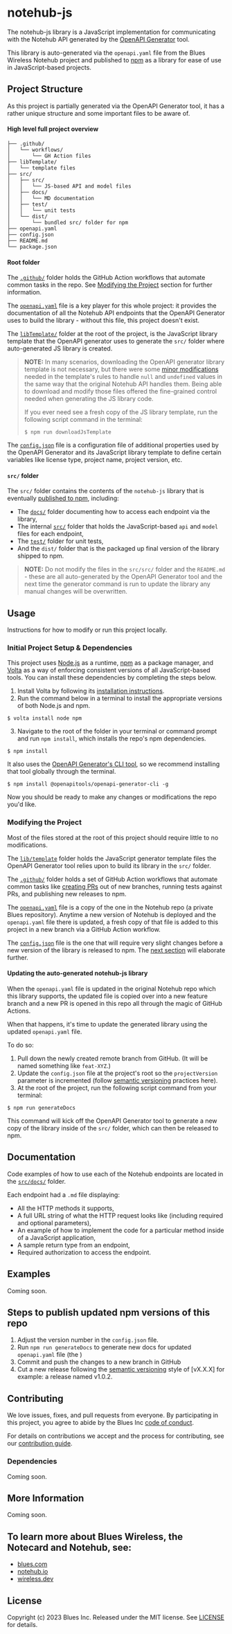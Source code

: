 # notehub-js

The notehub-js library is a JavaScript implementation for communicating with the Notehub API
generated by the [OpenAPI Generator](https://openapi-generator.tech) tool.

This library is auto-generated via the `openapi.yaml` file from the Blues Wireless Notehub project and published
to [npm](https://www.npmjs.com/package/@blues-inc/notehub-js) as a library for ease of use in JavaScript-based projects.

## Project Structure

As this project is partially generated via the OpenAPI Generator tool, it has a rather unique structure and some important files to be aware of.

#### High level full project overview

```.
├── .github/
│   └── workflows/
│       └── GH Action files
├── libTemplate/
│   └── template files
├── src/
│   ├── src/
│   │   └── JS-based API and model files
│   ├── docs/
│   │   └── MD documentation
│   ├── test/
│   │   └── unit tests
│   └── dist/
│       └── bundled src/ folder for npm
├── openapi.yaml
├── config.json
├── README.md
└── package.json
```    

#### Root folder 

The [`.github/`](.github/) folder holds the GitHub Action workflows that automate common tasks in the repo. See [Modifying the Project](#modifying-the-project) section for further information.

The [`openapi.yaml`](openapi.yaml) file is a key player for this whole project: it provides the documentation of all the Notehub API endpoints that the OpenAPI Generator uses to build the library - without this file, this project doesn't exist.

The [`libTemplate/`](/libTemplate/) folder at the root of the project, is the JavaScript library template that the OpenAPI generator uses to generate the `src/` folder where auto-generated JS library is created.

> **NOTE:** In many scenarios, downloading the OpenAPI generator library template is not necessary, but there were some [minor modifications](https://openapi-generator.tech/docs/templating/#modifying-templates) needed in the template's rules to handle `null` and `undefined` values in the same way that the original Notehub API handles them. Being able to download and modify those files offered the fine-grained control needed when generating the JS library code.
> 
> If you ever need see a fresh copy of the JS library template, run the following script command in the terminal: 
> 
> ```shell
> $ npm run downloadJsTemplate
>```

The [`config.json`](config.json) file is a configuration file of additional properties used by the OpenAPI Generator and its JavaScript library template to define certain variables like license type, project name, project version, etc.

#### `src/` folder

The `src/` folder contains the contents of the `notehub-js` library that is eventually [published to npm](https://www.npmjs.com/package/@blues-inc/notehub-js), including:
- The [`docs/`](src/docs/) folder documenting how to access each endpoint via the library, 
- The internal [`src/`](src/src/) folder that holds the JavaScript-based `api` and `model` files for each endpoint,
- The [`test/`](src/test/) folder for unit tests,
- And the `dist/` folder that is the packaged up final version of the library shipped to npm.

> **NOTE:** Do not modify the files in the `src/src/` folder and the `README.md` - these are all auto-generated by the OpenAPI Generator tool and the next time the generator command is run to update the library any manual changes will be overwritten.

## Usage

Instructions for how to modify or run this project locally.

### Initial Project Setup & Dependencies

This project uses [Node.js](https://nodejs.org/en/) as a runtime, [npm](https://www.npmjs.com/) as a package manager, and [Volta](https://volta.sh/) as a way of enforcing consistent versions of all JavaScript-based tools. You can install these dependencies by completing the steps below.

1. Install Volta by following its [installation instructions](https://docs.volta.sh/guide/getting-started).
2. Run the command below in a terminal to install the appropriate versions of both Node.js and npm.
```shell
$ volta install node npm
```
3. Navigate to the root of the folder in your terminal or command prompt and run `npm install`, which installs the repo's npm dependencies.
``` shell
$ npm install
```

It also uses the [OpenAPI Generator's CLI tool](https://openapi-generator.tech/docs/installation), so we recommend installing that tool globally through the terminal.
```shell
$ npm install @openapitools/openapi-generator-cli -g
```

Now you should be ready to make any changes or modifications the repo you'd like.

### Modifying the Project

Most of the files stored at the root of this project should require little to no modifications.

The [`lib/template`](libTemplate/) folder holds the JavaScript generator template files the OpenAPI Generator tool relies upon to build its library in the `src/` folder.

The [`.github/`](.github/) folder holds a set of GitHub Action workflows that automate common tasks like [creating PRs](.github/workflows/create-pr.yml) out of new branches, running tests against PRs, and publishing new releases to npm.

The [`openapi.yaml`](openapi.yaml) file is a copy of the one in the Notehub repo (a private Blues repository). Anytime a new version of Notehub is deployed and the `openapi.yaml` file there is updated, a fresh copy of that file is added to this project in a new branch via a GitHub Action workflow.

The [`config.json`](config.json) file is the one that will require very slight changes before a new version of the library is released to npm. The [next section](#updating-the-auto-generated-notehub-js-library) will elaborate further.

#### Updating the auto-generated notehub-js library

When the `openapi.yaml` file is updated in the original Notehub repo which this library supports, the updated file is copied over into a new feature branch and a new PR is opened in this repo all through the magic of GitHub Actions.

When that happens, it's time to update the generated library using the updated `openapi.yaml` file.

To do so:
1. Pull down the newly created remote branch from GitHub. (It will be named something like `feat-XYZ`.)
2. Update the `config.json` file at the project's root so the `projectVersion` parameter is incremented (follow [semantic versioning](https://semver.org/) practices here).
3. At the root of the project, run the following script command from your terminal:
  
```shell
$ npm run generateDocs
```

This command will kick off the OpenAPI Generator tool to generate a new copy of the library inside of the `src/` folder, which can then be released to npm.

## Documentation

Code examples of how to use each of the Notehub endpoints are located in the [`src/docs/`](src/docs/) folder.

Each endpoint had a `.md` file displaying:
- All the HTTP methods it supports, 
- A full URL string of what the HTTP request looks like (including required and optional parameters),
- An example of how to implement the code for a particular method inside of a JavaScript application,
- A sample return type from an endpoint,
- Required authorization to access the endpoint.

## Examples

Coming soon.

## Steps to publish updated npm versions of this repo

1. Adjust the version number in the `config.json` file.
2. Run `npm run generateDocs` to generate new docs for updated `openapi.yaml` file (the )
3. Commit and push the changes to a new branch in GitHub
4. Cut a new release following the [semantic versioning](https://semver.org/) style of [vX.X.X] for example: a release named v1.0.2.

## Contributing

We love issues, fixes, and pull requests from everyone. By participating in this project, you agree to abide by
the Blues Inc [code of conduct].

For details on contributions we accept and the process for contributing, see our
[contribution guide](CONTRIBUTING.md).

### Dependencies

Coming soon.

## More Information

Coming soon.

## To learn more about Blues Wireless, the Notecard and Notehub, see:

* [blues.com](https://blues.io)
* [notehub.io][Notehub]
* [wireless.dev](https://wireless.dev)

## License

Copyright (c) 2023 Blues Inc. Released under the MIT license. See
[LICENSE](LICENSE) for details.

[blues]: https://blues.com
[code of conduct]: https://blues.github.io/opensource/code-of-conduct
[Notehub]: https://notehub.io